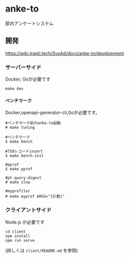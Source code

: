 # anke-to

部内アンケートシステム

## 開発
https://wiki.trapti.tech/SysAd/docs/anke-to/development
### サーバーサイド
Docker, Goが必要です
```
make dev
```

#### ベンチマーク
Docker,openapi-generator-cli,Goが必要です。
```
#ベンチマーク前のanke-to起動
# make tuning

#ベンチマーク
$ make bench

#750レコードinsert
$ make bench-init

#pprof
$ make pprof

#pt-query-digest
# make slow

#myprofiler
# make myprof ARGS="{引数}"
```

### クライアントサイド
Node.js が必要です
```
cd client
npm install
npm run serve
```

(詳しくは `client/README.md` を参照)